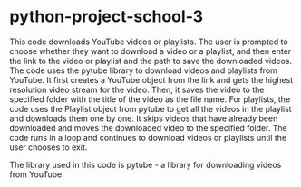 # python-project-school-3
This code downloads YouTube videos or playlists.
The user is prompted to choose whether they want
to download a video or a playlist, and then enter 
the link to the video or playlist and the path to
save the downloaded videos.
The code uses the pytube library to download videos
and playlists from YouTube. It first creates a 
YouTube object from the link and gets the highest
resolution video stream for the video. Then, it 
saves the video to the specified folder with the 
title of the video as the file name.
For playlists, the code uses the Playlist object
from pytube to get all the videos in the playlist
and downloads them one by one. It skips videos 
that have already been downloaded and moves the
downloaded video to the specified folder.
The code runs in a loop and continues to 
download videos or playlists until the user
chooses to exit.

The library used in this code is pytube - a library for downloading videos from YouTube.

